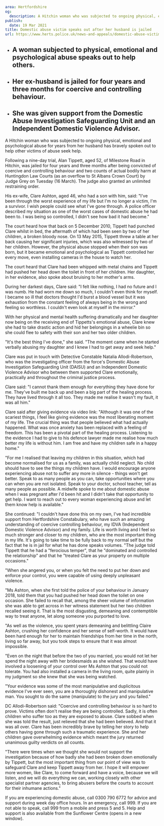```yaml
area: Hertfordshire
og:
  description: A Hitchin woman who was subjected to ongoing physical, emotional and psychological abuse for years from her husband has bravely spoken out to help other victims of abuse seek help.
publish:
  date: 19 Mar 2021
title: Domestic abuse victim speaks out after her husband is jailed
url: https://www.herts.police.uk/news-and-appeals/domestic-abuse-victim-speaks-out-after-her-husband-is-jailed-1331all
```

* ## A woman subjected to physical, emotional and psychological abuse speaks out to help others.

 * ## Her ex-husband is jailed for four years and three months for coercive and controlling behaviour.

 * ## She was given support from the Domestic Abuse Investigation Safeguarding Unit and an Independent Domestic Violence Advisor.

A Hitchin woman who was subjected to ongoing physical, emotional and psychological abuse for years from her husband has bravely spoken out to help other victims of abuse seek help.

Following a nine-day trial, Alan Tippett, aged 52, of Milestone Road in Hitchin, was jailed for four years and three months after being convicted of coercive and controlling behaviour and two counts of actual bodily harm at Huntingdon Law Courts (as an overflow to St Albans Crown Court) by Judge Grey on Tuesday (16 March). The judge also granted an unlimited restraining order.

His ex-wife, Clare Ashton, aged 46, who had a son with him, said: "I've been through the worst experience of my life but I'm no longer a victim, I'm a survivor. I wish people could see what I've gone through. A police officer described my situation as one of the worst cases of domestic abuse he had been to. I was being so controlled, I didn't see how bad it had become."

The court heard how that back on 5 December 2010, Tippett had punched Clare whilst in bed, the aftermath of which had been seen by two of her children, a broken bloody nose. On 13 May 2015, Tippett threw a table at her back causing her significant injuries, which was also witnessed by two of her children. However, the physical abuse stopped when their son was born, but it became emotional and psychological as Tippett controlled her every move, even installing cameras in the house to watch her.

The court heard that Clare had been whipped with metal chains and Tippett had pushed her head down the toilet in front of her children. Her daughter, in her evidence, also spoke about bruising to her mother's arms.

During her darkest days, Clare said: "I felt like nothing, I had no future and I was numb. He had worn me down so much, I couldn't even think for myself. I became so ill that doctors thought I'd burst a blood vessel but it was exhaustion from the constant feeling of always being in the wrong and feeling so worthless. I couldn't even look at myself in the mirror."

With her physical and mental health suffering dramatically and her daughter now being on the receiving end of Tippetts's emotional abuse, Clare knew she had to take drastic action and hid her belongings in a wheelie bin so she could flee to safety with their son and her two older children.

"It's the best thing I've done," she said. "The moment came when he started verbally abusing my daughter and I knew I had to get away and seek help."

Clare was put in touch with Detective Constable Natalia Allodi-Robertson, who was the investigating officer from the force's Domestic Abuse Investigation Safeguarding Unit (DAISU) and an Independent Domestic Violence Advisor who between them supported Clare emotionally, practically and throughout the criminal justice process.

Clare said: "I cannot thank them enough for everything they have done for me. They've built me back up and been a big part of the healing process. They have lived through it all too. They made me realise it wasn't my fault, it was all him."

Clare said after giving evidence via video link: "Although it was one of the scariest things, I feel like giving evidence was the most liberating moment of my life. The crucial thing was that people believed what had actually happened. What was once anxiety has been replaced with a feeling of freedom. This has been a pivotal part of the healing process. Listening to the evidence I had to give to his defence lawyer made me realise how much better my life is without him. I am free and have my children safe in a happy home."

"For me I realised that leaving my children in this situation, which had become normalised for us as a family, was actually child neglect. No child should have to see the things my children have. I would encourage anyone experiencing abuse not to suffer any more in silence - things won't get better. Speak to as many people as you can, take opportunities where you can when you are not isolated. Speak to your doctor, school teacher, tell as many people as possible. A midwife spoke to me about domestic abuse when I was pregnant after I'd been hit and I didn't take that opportunity to get help. I want to reach out to every woman experiencing abuse and let them know help is available."

She continued: "I couldn't have done this on my own, I've had incredible support from Hertfordshire Constabulary, who have such an amazing understanding of coercive controlling behaviour, my IDVA (Independent Domestic Violence Advisor) and my family. Life is worth living and I feel so much stronger and closer to my children, who are the most important thing in my life. It's going to take time to be fully back to my normal self but the fact that he is in jail for what he has done speaks volumes. "The judge told Tippett that he had a "ferocious temper", that he "dominated and controlled the relationship" and that he "treated Clare as your property on multiple occasions."

"When she angered you, or when you felt the need to put her down and enforce your control, you were capable of using deeply unpleasant violence.

"Ms Ashton, when she first told the police of your behaviour in January 2018, told them that you had pushed her head down the toilet on one occasion. She failed to recall that, among the sheer volume of information she was able to get across in her witness statement but her two children recalled seeing it. That is the most disgusting, demeaning and contemptible way to treat anyone, let along someone you purported to love.

"As well as the violence, you spent years demeaning and belittling Claire Ashton, crushing her confidence and her sense of self-worth. It would have been hard enough for her to maintain friendships from her time in the north, living so far away, but you took steps to ensure that it was almost impossible.

"Even on the night that before the two of you married, you would not let her spend the night away with her bridesmaids as she wished. That would have involved a loosening of your control over Ms Ashton that you could not tolerate. You had also installed a camera in the living room, quite plainly in my judgment so she knew that she was being watched.

"Your evidence was some of the most manipulative and duplicitous evidence I've ever seen, you are a thoroughly dishonest and manipulative man. You sought to do the same (manipulate) to the jury and you failed."

DC Allodi-Robertson said: "Coercive and controlling behaviour is so hard to prove. Victims often don't realise they are being controlled. Sadly, it is often children who suffer too as they are exposed to abuse. Clare sobbed when she was told the result, just relieved that she had been believed. And that it was all over. Clare has been incredibly brave by telling her story to help others having gone through such a traumatic experience. She and her children gave overwhelming evidence which meant the jury returned unanimous guilty verdicts on all counts.

"There were times when we thought she would not support the investigation because of how badly she had been broken down emotionally by Tippett, but the most important thing from our point of view was to safeguard Clare and keep Tippett away from her. I hope it will empower more women, like Clare, to come forward and have a voice, because we will listen, and we will do everything we can, working closely with other specialist partner agencies, to bring abusers before the courts to account for their inhumane actions."

If you are experiencing domestic abuse, call 0300 790 6772 for advice and support during week day office hours. In an emergency, call 999. If you are not able to speak, call 999 from a mobile and press 5 and 5. Help and support is also available from the Sunflower Centre (opens in a new window).
